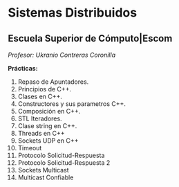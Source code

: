 # Sistemas Distribuidos
## Escuela Superior de Cómputo|Escom 
*Profesor: Ukranio Contreras Coronilla*

**Prácticas:**
1. Repaso de Apuntadores.
2. Principios de C++.
3. Clases en C++.
4. Constructores y sus parametros C++.
5. Composición en C++.
6. STL Iteradores.
7. Clase string en C++.
8. Threads en C++
9. Sockets UDP en C++
10. Timeout 
11. Protocolo Solicitud-Respuesta
12. Protocolo Solicitud-Respuesta 2
13. Sockets Multicast
14. Multicast Confiable
